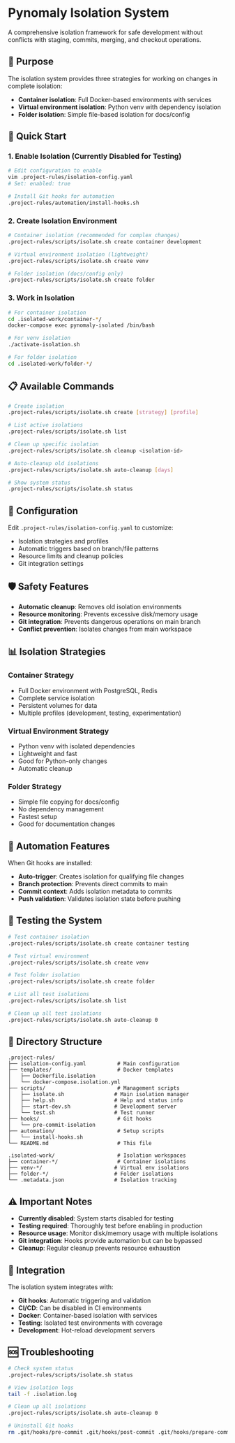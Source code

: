 # Pynomaly Isolation System

A comprehensive isolation framework for safe development without conflicts with staging, commits, merging, and checkout operations.

## 🎯 Purpose

The isolation system provides three strategies for working on changes in complete isolation:

- **Container isolation**: Full Docker-based environments with services
- **Virtual environment isolation**: Python venv with dependency isolation  
- **Folder isolation**: Simple file-based isolation for docs/config

## 🚀 Quick Start

### 1. Enable Isolation (Currently Disabled for Testing)

```bash
# Edit configuration to enable
vim .project-rules/isolation-config.yaml
# Set: enabled: true

# Install Git hooks for automation
.project-rules/automation/install-hooks.sh
```

### 2. Create Isolation Environment

```bash
# Container isolation (recommended for complex changes)
.project-rules/scripts/isolate.sh create container development

# Virtual environment isolation (lightweight)
.project-rules/scripts/isolate.sh create venv

# Folder isolation (docs/config only)
.project-rules/scripts/isolate.sh create folder
```

### 3. Work in Isolation

```bash
# For container isolation
cd .isolated-work/container-*/
docker-compose exec pynomaly-isolated /bin/bash

# For venv isolation
./activate-isolation.sh

# For folder isolation
cd .isolated-work/folder-*/
```

## 📋 Available Commands

```bash
# Create isolation
.project-rules/scripts/isolate.sh create [strategy] [profile]

# List active isolations
.project-rules/scripts/isolate.sh list

# Clean up specific isolation
.project-rules/scripts/isolate.sh cleanup <isolation-id>

# Auto-cleanup old isolations
.project-rules/scripts/isolate.sh auto-cleanup [days]

# Show system status
.project-rules/scripts/isolate.sh status
```

## 🔧 Configuration

Edit `.project-rules/isolation-config.yaml` to customize:

- Isolation strategies and profiles
- Automatic triggers based on branch/file patterns
- Resource limits and cleanup policies
- Git integration settings

## 🛡️ Safety Features

- **Automatic cleanup**: Removes old isolation environments
- **Resource monitoring**: Prevents excessive disk/memory usage
- **Git integration**: Prevents dangerous operations on main branch
- **Conflict prevention**: Isolates changes from main workspace

## 📊 Isolation Strategies

### Container Strategy

- Full Docker environment with PostgreSQL, Redis
- Complete service isolation
- Persistent volumes for data
- Multiple profiles (development, testing, experimentation)

### Virtual Environment Strategy  

- Python venv with isolated dependencies
- Lightweight and fast
- Good for Python-only changes
- Automatic cleanup

### Folder Strategy

- Simple file copying for docs/config
- No dependency management
- Fastest setup
- Good for documentation changes

## 🔄 Automation Features

When Git hooks are installed:

- **Auto-trigger**: Creates isolation for qualifying file changes
- **Branch protection**: Prevents direct commits to main
- **Commit context**: Adds isolation metadata to commits
- **Push validation**: Validates isolation state before pushing

## 🧪 Testing the System

```bash
# Test container isolation
.project-rules/scripts/isolate.sh create container testing

# Test virtual environment
.project-rules/scripts/isolate.sh create venv

# Test folder isolation
.project-rules/scripts/isolate.sh create folder

# List all test isolations
.project-rules/scripts/isolate.sh list

# Clean up all test isolations
.project-rules/scripts/isolate.sh auto-cleanup 0
```

## 📁 Directory Structure

```
.project-rules/
├── isolation-config.yaml          # Main configuration
├── templates/                     # Docker templates
│   ├── Dockerfile.isolation
│   └── docker-compose.isolation.yml
├── scripts/                       # Management scripts
│   ├── isolate.sh                # Main isolation manager
│   ├── help.sh                   # Help and status info
│   ├── start-dev.sh              # Development server
│   └── test.sh                   # Test runner
├── hooks/                         # Git hooks
│   └── pre-commit-isolation
├── automation/                    # Setup scripts
│   └── install-hooks.sh
└── README.md                      # This file

.isolated-work/                    # Isolation workspaces
├── container-*/                   # Container isolations
├── venv-*/                       # Virtual env isolations
├── folder-*/                     # Folder isolations
└── .metadata.json                # Isolation tracking
```

## ⚠️ Important Notes

- **Currently disabled**: System starts disabled for testing
- **Testing required**: Thoroughly test before enabling in production
- **Resource usage**: Monitor disk/memory usage with multiple isolations
- **Git integration**: Hooks provide automation but can be bypassed
- **Cleanup**: Regular cleanup prevents resource exhaustion

## 🔗 Integration

The isolation system integrates with:

- **Git hooks**: Automatic triggering and validation
- **CI/CD**: Can be disabled in CI environments  
- **Docker**: Container-based isolation with services
- **Testing**: Isolated test environments with coverage
- **Development**: Hot-reload development servers

## 🆘 Troubleshooting

```bash
# Check system status
.project-rules/scripts/isolate.sh status

# View isolation logs
tail -f .isolation.log

# Clean up all isolations
.project-rules/scripts/isolate.sh auto-cleanup 0

# Uninstall Git hooks
rm .git/hooks/pre-commit .git/hooks/post-commit .git/hooks/prepare-commit-msg .git/hooks/pre-push
```
